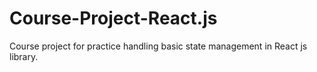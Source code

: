 # Course-Project-React.js

Course project for practice handling basic state management in React js library. 

